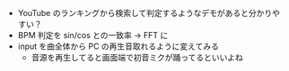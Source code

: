 * YouTube のランキングから検索して判定するようなデモがあると分かりやすい？
* BPM 判定を sin/cos との一致率 -> FFT に
* input を曲全体から PC の再生音取れるように変えてみる
    *   音源を再生してると画面端で初音ミクが踊ってるといいよね
